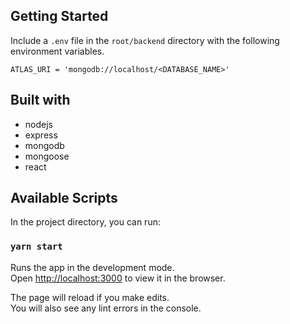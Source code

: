 ## Getting Started

Include a `.env` file in the `root/backend` directory with the following environment variables.

```
ATLAS_URI = 'mongodb://localhost/<DATABASE_NAME>'
```

## Built with

* nodejs
* express
* mongodb
* mongoose
* react


## Available Scripts

In the project directory, you can run:

### `yarn start`

Runs the app in the development mode.<br />
Open [http://localhost:3000](http://localhost:3000) to view it in the browser.

The page will reload if you make edits.<br />
You will also see any lint errors in the console.
